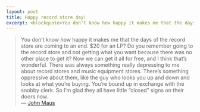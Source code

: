 ```yaml
---
layout: post
title: Happy record store day!
excerpt: <blockquote>You don’t know how happy it makes me that the days of the record store are coming to an end…<br />— John Maus</blockquote>
---
```

> You don’t know how happy it makes me that the days of the record store are coming to an end. $20 for an LP? Do you remember going to the record store and not getting what you want because there was no other place to get it? Now we can get it all for free, and I think that’s wonderful. There was always something really depressing to me about record stores and music equipment stores. There’s something oppressive about them, like the guy who looks you up and down and looks at what you’re buying. You’re bound up in exchange with the snobby clerk. So I’m glad they all have little “closed” signs on their doors now.  
— [John Maus](http://pitchfork.com/features/guest-lists/8003-john-maus/)